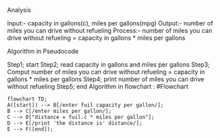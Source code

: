 Analysis 

Input:- capacity in gallons(c), miles per gallons(mpg) 
Output:- number of miles  you can drive without refueling
Process:- number of miles you can drive without refueling = capacity in gallons * miles per gallons 

Algorithm in Pseudocode

Step1; start
Step2; read capacity in gallons and miles per gallons 
Step3; Comput  number of miles you can drive without refueling = capacity in gallons * miles per gallons 
Step4; print number of miles you can drive without refueling
Step5; end
Algorithm in flowchart :
#Flowchart
```mermaid
flowchart TD;
A([start]) --> B[/enter fuil capacity per gallon/];
B --> C[/enter miles per gallon/];
C --> D["distance = fuil.c * miles per gallon"];
D --> E[/print 'the distance is' distance/];
E --> F([end]);
```

